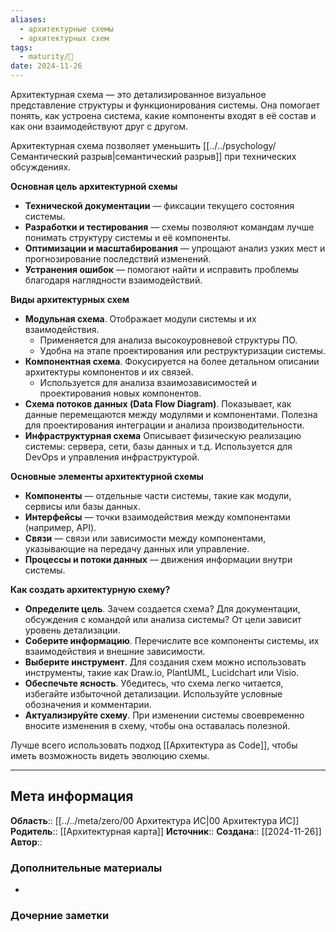 ```yaml
---
aliases:
  - архитектурные схемы
  - архитектурных схем
tags:
  - maturity/🌱
date: 2024-11-26
---
```

Архитектурная схема — это детализированное визуальное представление структуры и функционирования системы. Она помогает понять, как устроена система, какие компоненты входят в её состав и как они взаимодействуют друг с другом.

Архитектурная схема позволяет уменьшить [[../../psychology/Семантический разрыв|семантический разрыв]] при технических обсуждениях.

**Основная цель архитектурной схемы**
- **Технической документации** — фиксации текущего состояния системы.
- **Разработки и тестирования** — схемы позволяют командам лучше понимать структуру системы и её компоненты.
- **Оптимизации и масштабирования** — упрощают анализ узких мест и прогнозирование последствий изменений.
- **Устранения ошибок** — помогают найти и исправить проблемы благодаря наглядности взаимодействий.

**Виды архитектурных схем**
- **Модульная схема**. Отображает модули системы и их взаимодействия.
	- Применяется для анализа высокоуровневой структуры ПО.
	- Удобна на этапе проектирования или реструктуризации системы.
- **Компонентная схема**. Фокусируется на более детальном описании архитектуры компонентов и их связей.
	- Используется для анализа взаимозависимостей и проектирования новых компонентов.
- **Схема потоков данных (Data Flow Diagram)**. Показывает, как данные перемещаются между модулями и компонентами. Полезна для проектирования интеграции и анализа производительности.
- **Инфраструктурная схема** Описывает физическую реализацию системы: сервера, сети, базы данных и т.д. Используется для DevOps и управления инфраструктурой.

**Основные элементы архитектурной схемы**
- **Компоненты** — отдельные части системы, такие как модули, сервисы или базы данных.
- **Интерфейсы** — точки взаимодействия между компонентами (например, API).
- **Связи** — связи или зависимости между компонентами, указывающие на передачу данных или управление.
- **Процессы и потоки данных** — движения информации внутри системы.

**Как создать архитектурную схему?**
- **Определите цель**. Зачем создается схема? Для документации, обсуждения с командой или анализа системы? От цели зависит уровень детализации.
- **Соберите информацию**. Перечислите все компоненты системы, их взаимодействия и внешние зависимости.
- **Выберите инструмент**. Для создания схем можно использовать инструменты, такие как Draw.io, PlantUML, Lucidchart или Visio.
- **Обеспечьте ясность**. Убедитесь, что схема легко читается, избегайте избыточной детализации. Используйте условные обозначения и комментарии.
- **Актуализируйте схему**. При изменении системы своевременно вносите изменения в схему, чтобы она оставалась полезной.

Лучше всего использовать подход [[Архитектура as Code]], чтобы иметь возможность видеть эволюцию схемы.
***
## Мета информация
**Область**:: [[../../meta/zero/00 Архитектура ИС|00 Архитектура ИС]]
**Родитель**:: [[Архитектурная карта]]
**Источник**:: 
**Создана**:: [[2024-11-26]]
**Автор**:: 
### Дополнительные материалы
- 

### Дочерние заметки
<!-- QueryToSerialize: LIST FROM [[]] WHERE contains(Родитель, this.file.link) or contains(parents, this.file.link) -->

